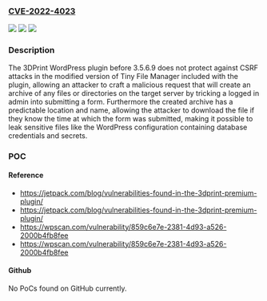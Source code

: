 ### [CVE-2022-4023](https://cve.mitre.org/cgi-bin/cvename.cgi?name=CVE-2022-4023)
![](https://img.shields.io/static/v1?label=Product&message=3dprint&color=blue)
![](https://img.shields.io/static/v1?label=Version&message=0%3C%203.5.6.9%20&color=brighgreen)
![](https://img.shields.io/static/v1?label=Vulnerability&message=CWE-352%20Cross-Site%20Request%20Forgery%20(CSRF)&color=brighgreen)

### Description

The 3DPrint WordPress plugin before 3.5.6.9 does not protect against CSRF attacks in the modified version of Tiny File Manager included with the plugin, allowing an attacker to craft a malicious request that will create an archive of any files or directories on the target server by tricking a logged in admin into submitting a form. Furthermore the created archive has a predictable location and name, allowing the attacker to download the file if they know the time at which the form was submitted, making it possible to leak sensitive files like the WordPress configuration containing database credentials and secrets.

### POC

#### Reference
- https://jetpack.com/blog/vulnerabilities-found-in-the-3dprint-premium-plugin/
- https://jetpack.com/blog/vulnerabilities-found-in-the-3dprint-premium-plugin/
- https://wpscan.com/vulnerability/859c6e7e-2381-4d93-a526-2000b4fb8fee
- https://wpscan.com/vulnerability/859c6e7e-2381-4d93-a526-2000b4fb8fee

#### Github
No PoCs found on GitHub currently.

